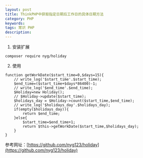 ```yaml
---
layout: post
title: ThinkPHP中获取指定日期后工作日的具体日期方法
category: PHP
keywords: 
tags: 常识 PHP
description: 
---
```


1. 安装扩展
```
composer require nyg/holiday
```
2. 使用
```
function getWorkDate($start_time=0,$days=15){
    // write_log('$start_time'.$start_time);
    $end_time=($start_time+$days*86400)-1;
    // write_log('$end_time'.$end_time);
    $Holiday=new Holiday();
    // $Holiday->update($start_time);
    $holidays_day = $Holiday->count($start_time,$end_time);
    // write_log('$holidays_day'.$holidays_day);
    if(empty($holidays_day)){
        return $end_time;
    }else{
        $start_time=$end_time+1;
        return $this->getWorkDate($start_time,$holidays_day);
    }
}
```
参考网址：[https://github.com/nyg123/holiday](https://github.com/nyg123/holiday)